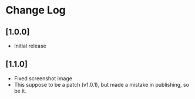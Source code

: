 # Change Log

## [1.0.0]
- Initial release

## [1.1.0]
- Fixed screenshot image
- This suppose to be a patch (v1.0.1), but made a mistake in publishing, so be it.